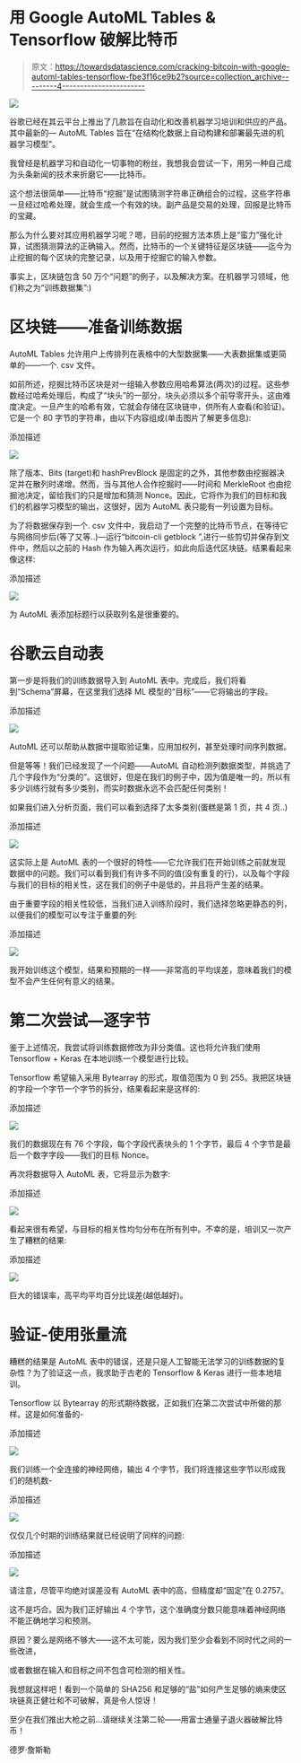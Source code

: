 # 用 Google AutoML Tables & Tensorflow 破解比特币

> 原文：<https://towardsdatascience.com/cracking-bitcoin-with-google-automl-tables-tensorflow-fbe3f16ce9b2?source=collection_archive---------4----------------------->

![](img/99edb5fa81ca59406cc62c2e1d763d79.png)

谷歌已经在其云平台上推出了几款旨在自动化和改善机器学习培训和供应的产品。其中最新的— AutoML Tables 旨在“在结构化数据上自动构建和部署最先进的机器学习模型”。

我曾经是机器学习和自动化一切事物的粉丝，我想我会尝试一下，用另一种自己成为头条新闻的技术来折磨它——比特币。

这个想法很简单——比特币“挖掘”是试图猜测字符串正确组合的过程，这些字符串一旦经过哈希处理，就会生成一个有效的块。副产品是交易的处理，回报是比特币的宝藏。

那么为什么要对其应用机器学习呢？嗯，目前的挖掘方法本质上是“蛮力”强化计算，试图猜测算法的正确输入。然而，比特币的一个关键特征是区块链——迄今为止挖掘的每个区块的完整记录，以及用于挖掘它的输入参数。

事实上，区块链包含 50 万个“问题”的例子，以及解决方案。在机器学习领域，他们称之为“训练数据集”:)

# 区块链——准备训练数据

AutoML Tables 允许用户上传排列在表格中的大型数据集——大表数据集或更简单的——一个. csv 文件。

如前所述，挖掘比特币区块是对一组输入参数应用哈希算法(两次)的过程。这些参数经过哈希处理后，构成了“块头”的一部分，块头必须以多个前导零开头，这由难度决定。一旦产生的哈希有效，它就会存储在区块链中，供所有人查看(和验证)。它是一个 80 字节的字符串，由以下内容组成(单击图片了解更多信息):

添加描述

![](img/e5af01e359fcf630a6f5011f65316270.png)

除了版本、Bits (target)和 hashPrevBlock 是固定的之外，其他参数由挖掘器决定并在散列时递增。然而，当与其他人合作挖掘时——时间和 MerkleRoot 也由挖掘池决定，留给我们的只是增加和猜测 Nonce。因此，它将作为我们的目标和我们的机器学习模型的输出，这很好，因为 AutoML 表只能有一列设置为目标。

为了将数据保存到一个. csv 文件中，我启动了一个完整的比特币节点，在等待它与网络同步后(等了又等..)—运行“bitcoin-cli getblock <latestblockhash>”,进行一些剪切并保存到文件中，然后以之前的 Hash 作为输入再次运行，如此向后迭代区块链。结果看起来像这样:</latestblockhash>

添加描述

![](img/9f30f6203d5389cbc26add6c281ea4a8.png)

为 AutoML 表添加标题行以获取列名是很重要的。

# 谷歌云自动表

第一步是将我们的训练数据导入到 AutoML 表中。完成后，我们将看到“Schema”屏幕，在这里我们选择 ML 模型的“目标”——它将输出的字段。

添加描述

![](img/11e367b232e7bea6d158e0a4a6c0e764.png)

AutoML 还可以帮助从数据中提取验证集，应用加权列，甚至处理时间序列数据。

但是等等！我们已经发现了一个问题——AutoML 自动检测列数据类型，并挑选了几个字段作为“分类的”。这很好，但是在我们的例子中，因为值是唯一的，所以有多少训练行就有多少类别，而实时数据永远不会匹配任何类别！

如果我们进入分析页面，我们可以看到选择了太多类别(蛋糕是第 1 页，共 4 页..)

添加描述

![](img/6115b793d778431d7adaee565fac4393.png)

这实际上是 AutoML 表的一个很好的特性——它允许我们在开始训练之前就发现数据中的问题。我们可以看到我们有许多不同的值(没有重复的行)，以及每个字段与我们的目标的相关性，这在我们的例子中是低的，并且将产生差的结果。

由于重要字段的相关性较低，当我们进入训练阶段时，我们选择忽略更静态的列，以便我们的模型可以专注于重要的列:

添加描述

![](img/de65ad7eb4beaecd85b56525f10d966c.png)

我开始训练这个模型，结果和预期的一样——非常高的平均误差，意味着我们的模型不会产生任何有意义的结果。

# 第二次尝试—逐字节

鉴于上述情况，我尝试将训练数据修改为非分类值。这也将允许我们使用 Tensorflow + Keras 在本地训练一个模型进行比较。

Tensorflow 希望输入采用 Bytearray 的形式，取值范围为 0 到 255。我把区块链的字段一个字节一个字节的拆分，结果看起来是这样的:

添加描述

![](img/a221817e2f975d8042bf6f3e7d6d5e8a.png)

我们的数据现在有 76 个字段，每个字段代表块头的 1 个字节，最后 4 个字节是最后一个数字字段——我们的目标 Nonce。

再次将数据导入 AutoML 表，它将显示为数字:

添加描述

![](img/45be522427a38872e34cbca30da68b44.png)

看起来很有希望，与目标的相关性均匀分布在所有列中。不幸的是，培训又一次产生了糟糕的结果:

添加描述

![](img/e1cf95de3251cbe3f7f9744135c97463.png)

巨大的错误率，高平均平均百分比误差(越低越好)。

# 验证-使用张量流

糟糕的结果是 AutoML 表中的错误，还是只是人工智能无法学习的训练数据的复杂性？为了验证这一点，我求助于古老的 Tensorflow & Keras 进行一些本地培训。

Tensorflow 以 Bytearray 的形式期待数据，正如我们在第二次尝试中所做的那样。这是如何准备的-

添加描述

![](img/793a95e42a2eb7d72bbfe0c344e9d23d.png)

我们训练一个全连接的神经网络，输出 4 个字节，我们将连接这些字节以形成我们的随机数-

添加描述

![](img/9ea965e1f249cc790407c93114736e6d.png)

仅仅几个时期的训练结果就已经说明了同样的问题:

添加描述

![](img/4940df0261e6bf1ba83bf7d2032a4ee2.png)

请注意，尽管平均绝对误差没有 AutoML 表中的高，但精度却“固定”在 0.2757。

这不是巧合。因为我们正好输出 4 个字节，这个准确度分数只能意味着神经网络不能正确地学习和预测。

原因？要么是网络不够大——这不太可能，因为我们至少会看到不同时代之间的一些改进，

或者数据在输入和目标之间不包含可检测的相关性。

我想就这样吧！看到一个简单的 SHA256 和足够的“盐”如何产生足够的熵来使区块链真正健壮和不可破解，真是令人惊讶！

至少在我们推出大枪之前…请继续关注第二轮——用富士通量子退火器破解比特币！

德罗·詹斯勒